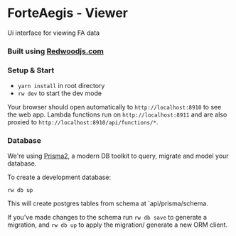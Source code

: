 # ForteAegis - Viewer

Ui interface for viewing FA data
<br />

### Built using [Redwoodjs.com](https://redwoodjs.com)

### Setup & Start

- `yarn install` in root directory
- `rw dev` to start the dev mode

Your browser should open automatically to `http://localhost:8910` to see the web app. Lambda functions run on `http://localhost:8911` and are also proxied to `http://localhost:8910/api/functions/*`.

### Database

We're using [Prisma2](https://github.com/prisma/prisma2), a modern DB toolkit to query, migrate and model your database.

To create a development database:

```terminal
rw db up
```

This will create postgres tables from schema at `api/prisma/schema.

If you've made changes to the schema run `rw db save` to generate a migration, and `rw db up` to apply the migration/ generate a new ORM client.
